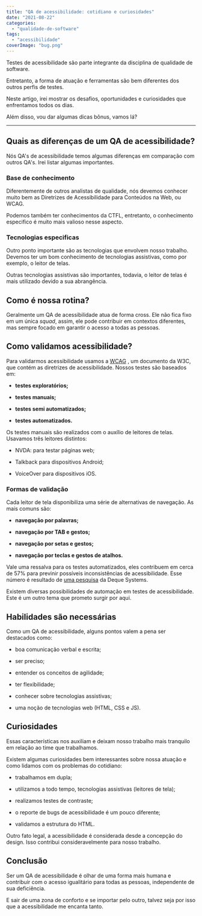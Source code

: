 ```yaml
---
title: "QA de acessibilidade: cotidiano e curiosidades"
date: "2021-08-22"
categories: 
  - "qualidade-de-software"
tags: 
  - "acessibilidade"
coverImage: "bug.png"
---
```


Testes de acessibilidade são parte integrante da disciplina de qualidade de software.

Entretanto, a forma de atuação e ferramentas são bem diferentes dos outros perfis de testes.

Neste artigo, irei mostrar os desafios, oportunidades e curiosidades que enfrentamos todos os dias.

Além disso, vou dar algumas dicas bônus, vamos lá?

* * *

## **Quais as diferenças de um QA de acessibilidade?**

Nós QA's de acessibilidade temos algumas diferenças em comparação com outros QA's. Irei listar algumas importantes.

### Base de conhecimento

Diferentemente de outros analistas de qualidade, nós devemos conhecer muito bem as Diretrizes de Acessibilidade para Conteúdos na Web, ou WCAG.

Podemos também ter conhecimentos da CTFL, entretanto, o conhecimento especifico é muito mais valioso nesse aspecto.

### Tecnologias especificas

Outro ponto importante são as tecnologias que envolvem nosso trabalho. Devemos ter um bom conhecimento de tecnologias assistivas, como por exemplo, o leitor de telas.

Outras tecnologias assistivas são importantes, todavia, o leitor de telas é mais utilizado devido a sua abrangência.

## Como é nossa rotina?

Geralmente um QA de acessibilidade atua de forma cross. Ele não fica fixo em um única _squad_, assim, ele pode contribuir em contextos diferentes, mas sempre focado em garantir o acesso a todas as pessoas.

## Como validamos acessibilidade?

Para validarmos acessibilidade usamos a [WCAG](https://www.w3.org/WAI/standards-guidelines/wcag/#intro) , um documento da W3C, que contém as diretrizes de acessibilidade. Nossos testes são baseados em:

- **testes exploratórios;**

- **testes manuais;**

- **testes semi automatizados;**

- **testes automatizados.**

Os testes manuais são realizados com o auxílio de leitores de telas. Usavamos três leitores distintos:

- NVDA: para testar páginas web;

- Talkback para dispositivos Android;

- VoiceOver para dispositivos iOS.

### Formas de validação

Cada leitor de tela disponibiliza uma série de alternativas de navegação. As mais comuns são:

- **navegação por palavras;**

- **navegação por TAB e gestos;**

- **navegação por setas e gestos;**

- **navegação por teclas e gestos de atalhos.**

Vale uma ressalva para os testes automatizados, eles contribuem em cerca de 57% para previnir possíveis inconsistências de acessibilidade. Esse número é resultado de [uma pesquisa](https://www.deque.com/blog/automated-testing-study-identifies-57-percent-of-digital-accessibility-issues/) da Deque Systems.

Existem diversas possibilidades de automação em testes de acessibilidade. Este é um outro tema que prometo surgir por aqui.

## Habilidades são necessárias

Como um QA de acessibilidade, alguns pontos valem a pena ser destacados como:

- boa comunicação verbal e escrita;

- ser preciso;

- entender os conceitos de agilidade;

- ter flexibilidade;

- conhecer sobre tecnologias assistivas;

- uma noção de tecnologias web (HTML, CSS e JS).

## Curiosidades

Essas características nos auxiliam e deixam nosso trabalho mais tranquilo em relação ao time que trabalhamos.

Existem algumas curiosidades bem interessantes sobre nossa atuação e como lidamos com os problemas do cotidiano:

- trabalhamos em dupla;

- utilizamos a todo tempo, tecnologias assistivas (leitores de tela);

- realizamos testes de contraste;

- o reporte de bugs de acessibilidade é um pouco diferente;

- validamos a estrutura do HTML.

Outro fato legal, a acessibilidade é considerada desde a concepção do design. Isso contribui consideravelmente para nosso trabalho.

## Conclusão

Ser um QA de acessibilidade é olhar de uma forma mais humana e contribuir com o acesso igualitário para todas as pessoas, independente de sua deficiência.

E sair de uma zona de conforto e se importar pelo outro, talvez seja por isso que a acessibilidade me encanta tanto.
